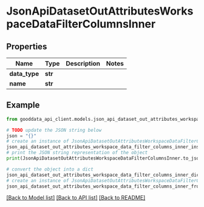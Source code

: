 # JsonApiDatasetOutAttributesWorkspaceDataFilterColumnsInner


## Properties

Name | Type | Description | Notes
------------ | ------------- | ------------- | -------------
**data_type** | **str** |  | 
**name** | **str** |  | 

## Example

```python
from gooddata_api_client.models.json_api_dataset_out_attributes_workspace_data_filter_columns_inner import JsonApiDatasetOutAttributesWorkspaceDataFilterColumnsInner

# TODO update the JSON string below
json = "{}"
# create an instance of JsonApiDatasetOutAttributesWorkspaceDataFilterColumnsInner from a JSON string
json_api_dataset_out_attributes_workspace_data_filter_columns_inner_instance = JsonApiDatasetOutAttributesWorkspaceDataFilterColumnsInner.from_json(json)
# print the JSON string representation of the object
print(JsonApiDatasetOutAttributesWorkspaceDataFilterColumnsInner.to_json())

# convert the object into a dict
json_api_dataset_out_attributes_workspace_data_filter_columns_inner_dict = json_api_dataset_out_attributes_workspace_data_filter_columns_inner_instance.to_dict()
# create an instance of JsonApiDatasetOutAttributesWorkspaceDataFilterColumnsInner from a dict
json_api_dataset_out_attributes_workspace_data_filter_columns_inner_from_dict = JsonApiDatasetOutAttributesWorkspaceDataFilterColumnsInner.from_dict(json_api_dataset_out_attributes_workspace_data_filter_columns_inner_dict)
```
[[Back to Model list]](../README.md#documentation-for-models) [[Back to API list]](../README.md#documentation-for-api-endpoints) [[Back to README]](../README.md)


